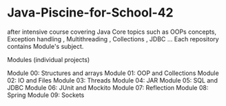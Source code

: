 # Java-Piscine-for-School-42

after intensive course covering Java Core topics such as OOPs concepts, Exception handling , Multithreading , Collections , JDBC ...
Each repository contains Module's subject.

Modules (individual projects)

Module 00: Structures and arrays
Module 01: OOP and Collections
Module 02: IO and Files
Module 03: Threads
Module 04: JAR
Module 05: SQL and JDBC
Module 06: JUnit and Mockito
Module 07: Reflection
Module 08: Spring
Module 09: Sockets